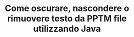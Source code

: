 ---
############################# Static ############################
layout: "auto-gen-gist"
draft: false
path: "it/redaction/java/text/pptm"
otherformats: CSV DOC DOCM DOCX DOT DOTM DOTX PDF POT POTM PPS PPSM PPSX PPT PPTX RTF XLS XLSM XLSX XLT XLTM XLTX  

############################# Head ############################
head_title: "Modificare PPTM testo tramite frase esatta/espressione regolare in Java"
head_description: "L'API GroupDocs.Redaction s Java consente agli sviluppatori di oscurare il testo da PDF DOC DOCX RTF XLSX CSV PPT PPTX e immagini tramite una frase esatta o un'espressione regolare in Java"

############################# Header ############################
title: "Come oscurare, nascondere o rimuovere testo da PPTM file utilizzando Java"
description: "L'API GroupDocs.Redaction s Java consente di oscurare, nascondere o rimuovere testo sensibile da documenti di elaborazione testi, fogli di lavoro, presentazioni, PDF s e immagini."

################### SubMenu/Download Button #####################
button:
    enable: true

############################# About ############################
about:
    enable: true
    title: "Cos'è la redazione del testo?"
    content: |
        La redazione del testo è il processo di rimozione del testo o delle informazioni riservate o indesiderate dai documenti digitali lasciando intatto il resto del documento o del paragrafo che lo contiene. La redazione aiuta gli utenti e le organizzazioni a proteggere le proprie informazioni sensibili nascondendole o rimuovendole definitivamente. Utilizzando l'API GroupDocs.Redaction Java gli utenti possono ora oscurare, nascondere o rimuovere testo sensibile da documenti di elaborazione testi, fogli di lavoro, presentazioni, PDF e file di immagini raster. L'API offre un'ampia gamma di opzioni e metodi per la redazione delle informazioni private nei documenti. Supporta la ricerca e la redazione utilizzando corrispondenze esatte o espressioni regolari, utilizza redazioni testuali (codici di esenzione) o grafiche (rettangoli colorati) e molto altro. Allora perché non provarlo e automatizzare il processo di redazione dei documenti scaricando l'API ed esplorando le sue funzionalità di base e avanzate. 

############################# Steps ############################
steps:
    enable: true
    block:
    - title_left: "Redigere PPTM Frase esatta in Java"
      content_left: |
        GroupDocs.Redaction consente di cancellare facilmente i dati di natura sensibile o privata dai tuoi documenti. Il caso di redazione più diffuso è quello di rimuovere un testo da un documento. 

        Il codice seguente può essere utilizzato per applicare la redazione testuale a una particolare parte di un documento tramite una frase esatta. Consente agli utenti di sostituire la frase esatta personale «Michal Clark» con personale (o qualsiasi codice di esenzione),

      title_right: "Rimuovi dati sensibili da PPTM"
      content_right: |
        * Crea un'istanza della classe [Redactor](https://apireference.groupdocs.com/redaction/java/com.groupdocs.redaction/Redactor) e carica il file PPTM
        * Chiama il metodo Redactor.apply con una nuova istanza della classe ExactPhraserEdAction
        * Chiama il metodo redactor.save con l'oggetto di [ExactPhraseRedAction](https://apireference.groupdocs.com/redaction/java/com.groupdocs.redaction.redactions/ExactPhraseRedaction)
        * Chiama il metodo redactor.save per salvare le modifiche 

      gisthash: "3202859fc19b5dfd14e8f073b70a18f8"
      gistfile: "redactexactphrase.java"
      
    - title_left: "Redazione del testo con distinzione tra maiuscole e minuscole in PPTM"
      content_left: |
        L'esempio seguente consente agli utenti di eseguire una redazione esatta con distinzione tra maiuscole e minuscole per rimuovere o nascondere una particolare parte di testo all'interno di un documento. Per impostazione predefinita, la ricerca per frase esatta non fa distinzione tra maiuscole e minuscole. 
        
      title_right: "Esegui una redazione sensibile alle maiuscole tramite Java"
      content_right: |
        * Crea un'istanza della classe [Redactor](https://apireference.groupdocs.com/redaction/java/com.groupdocs.redaction/Redactor) e carica il file PPTM
        * Chiama il metodo Redactor.apply con una nuova istanza della classe ExactPhraserEdAction
        * Chiama il metodo redactor.save con l'oggetto di [ExactPhraseRedAction](https://apireference.groupdocs.com/redaction/java/com.groupdocs.redaction.redactions/ExactPhraseRedaction)
        * Chiama il metodo redactor.save per salvare le modifiche 
        
      gisthash: "a43e3ce358f93df92373b5441bc579fb"
      gistfile: "casesensitiveredaction.java"

    - title_left: "Modifica il testo in PPTM tramite Color Box"
      content_left: |
        Invece di rimuovere un testo redatto o inserire una stringa lì, è anche possibile inserire una casella colorata sopra il testo redatto. In questo caso il testo corrispondente verrà rimosso e un rettangolo colorato verrà posizionato sul testo redatto.
        
      title_right: "Usa la casella dei colori per rimuovere il testo in Java"
      content_right: |
        * Crea un'istanza della classe [Redactor](https://apireference.groupdocs.com/redaction/java/com.groupdocs.redaction/Redactor) e carica il file PPTM
        * Chiama il metodo Redactor.apply con una nuova istanza della classe ExactPhraserEdAction
        * Chiama il metodo redactor.save con l'oggetto di [ExactPhraseRedAction](https://apireference.groupdocs.com/redaction/java/com.groupdocs.redaction.redactions/ExactPhraseRedaction)
        * Chiama il metodo redactor.save per salvare le modifiche 
        
      gisthash: "6d83e791388b6834a372dc90f4b455f6"
      gistfile: "redacttextusingcolorbox.java"

    - title_left: "Requisiti di sistema"
      content_left: |
        Le GroupDocs.Redaction for Java API sono supportate su tutte le principali piattaforme e sistemi operativi. Per una guida completa ai requisiti di sistema, visita [requisiti di sistema](https://docs.groupdocs.com/redaction/java/system-requirements) Prima di eseguire il codice riportato di seguito, assicurati di avere i seguenti prerequisiti installati sul tuo sistema:
        * Sistemi operativi: Microsoft Windows, Linux, Mac OS
        * Ambiente di sviluppo: NetBeans, Intellij IDEA, Eclipse ecc
        * Java Ambiente di runtime: J2SE 6.0 e versioni successive
        * Scarica l'ultima versione di GroupDocs.Redaction for Java da [Maven](https://repository.groupdocs.com/webapp/#/artifacts/browse/tree/General/repo/com/groupdocs/groupdocs-redaction)
        
      title_right: "Perché usare GroupDocs.Redaction"
      content_right: |
        * Consenti agli utenti di aggiungere formati di documenti e tipi di redazioni personalizzati
        * Non è richiesto alcun software aggiuntivo per rimuovere le informazioni sensibili
        * Possibilità di impostare il documento di rendering dell'intervallo di pagine come PDF
        * Un modo semplice per oscurare diversi tipi di metadati: nome dell'autore, versione, titolo, oggetto, descrizione e molti altri
        * Estrazione di informazioni sui documenti: tipo di file, numero di pagine ecc.

############################# Demos ############################
demos:
    enable: true
############################# More Formats ############################
more_formats:
    enable: true

############################# Back to top ###############################
back_to_top:
    enable: true
---